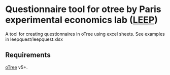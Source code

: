 # Questionnaire tool for otree by Paris experimental economics lab ([LEEP](https://www.parisschoolofeconomics.eu/fr/recherche-academique/laboratoires/leep-laboratoire-d-economie-experimentale-de-paris/le-leep-laboratoire-d-economie-experimentale-de-paris/))

A tool for creating questionnaires in oTree using excel sheets. See examples in leepquest/leepquest.xlsx

## Requirements
[oTree](http://otree.org/) v5+.
